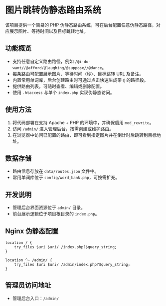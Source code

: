 # 图片跳转伪静态路由系统

该项目提供一个简易的 PHP 伪静态路由系统，可在后台配置任意伪静态路径，对应展示图片、等待时间以及目标跳转地址。

## 功能概览

- 支持任意自定义路由路径，例如 `/@i-do-want//@afford/@laughing/@suppose//@dance`。
- 每条路由可配置展示图片、等待时间（秒）、目标跳转 URL 及备注。
- 内置常用单词库，后台创建路由时可通过点击快速生成带 `@` 的路径段。
- 提供路由列表，可随时查看、编辑或删除配置。
- 使用 `.htaccess` 与单个 `index.php` 实现伪静态访问。

## 使用方法

1. 将代码部署在支持 Apache + PHP 的环境中，并确保启用 `mod_rewrite`。
2. 访问 `/admin/` 进入管理后台，按需创建或维护路由。
3. 在浏览器中访问已配置的路由，即可看到指定图片并在倒计时后跳转到目标地址。

## 数据存储

- 路由信息存放在 `data/routes.json` 文件中。
- 常用单词库位于 `config/word_bank.php`，可按需扩充。

## 开发说明

- 管理后台界面资源位于 `admin/` 目录。
- 前台展示逻辑位于项目根目录的 `index.php`。

## Nginx 伪静态配置

```
location / {
    try_files $uri $uri/ /index.php?$query_string;
}

location ^~ /admin/ {
    try_files $uri $uri/ /admin/index.php?$query_string;
}
```

## 管理员访问地址

- 管理后台入口：`/admin/`


